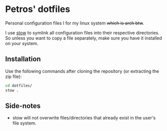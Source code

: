 # Petros' dotfiles

Personal configuration files I for my linux system ~~which is arch btw~~.

I use [stow](https://www.gnu.org/software/stow "GNU stow") to symlink all
configuration files into their respective directories. So unless you want to
copy a file separately, make sure you have it installed on your system.

## Installation

Use the following commands after cloning the repository (or extracting the zip
file):

```sh
cd dotfiles/
stow .
```

## Side-notes

- stow will not overwrite files/directories that already exist in the
  user's file system.

